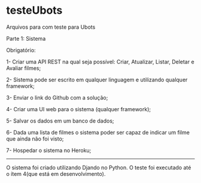 # testeUbots
Arquivos para com teste para Ubots

Parte 1: Sistema

Obrigatório:

1- Criar uma API REST na qual seja possível: Criar, Atualizar, Listar, Deletar e Avaliar filmes;

2- Sistema pode ser escrito em qualquer linguagem e utilizando qualquer framework;

3- Enviar o link do Github com a solução;

4- Criar uma UI web para o sistema (qualquer framework);

5- Salvar os dados em um banco de dados;

6- Dada uma lista de filmes o sistema poder ser capaz de indicar um filme que ainda não foi visto;

7- Hospedar o sistema no Heroku;

-------------------------------------------------------------------------------------------------

O sistema foi criado utilizando Djando no Python.
O teste foi executado até o ítem 4(que está em desenvolvimento).
